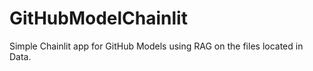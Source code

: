 # GitHubModelChainlit
Simple Chainlit app for GitHub Models using RAG on the files located in Data.
